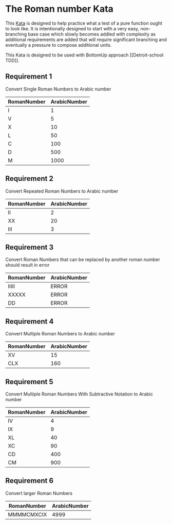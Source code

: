 # The Roman number Kata

This [Kata](https://en.wikipedia.org/wiki/Kata_(programming)) is designed to help practice what a test of a pure 
function ought to look like. It is intentionally designed to start with a very easy, non-branching base case which 
slowly becomes addled with complexity as additional requirements are added that will require significant branching and 
eventually a pressure to compose additional units.

This Kata is designed to be used with BottomUp approach [[Detroit-school TDD]].

## Requirement 1

Convert Single Roman Numbers to Arabic number

| RomanNumber | ArabicNumber |
| ----------- | ------------ | 
| I           | 1            |
| V           | 5            |
| X           | 10           |
| L           | 50           |
| C           | 100          |
| D           | 500          |
| M           | 1000         |

## Requirement 2

Convert Repeated Roman Numbers to Arabic number

| RomanNumber | ArabicNumber |
| ----------- | ------------ | 
| II          | 2            |
| XX          | 20           |
| III         | 3            |


## Requirement 3

Convert Roman Numbers that can be replaced by another roman number should result in error

| RomanNumber | ArabicNumber |
| ----------- | ------------ | 
| IIIII       | ERROR        |
| XXXXX       | ERROR        |
| DD          | ERROR        |


## Requirement 4

Convert Multiple Roman Numbers to Arabic number

| RomanNumber | ArabicNumber |
| ----------- | ------------ | 
| XV          | 15           |
| CLX         | 160          |


## Requirement 5

Convert Multiple Roman Numbers With Subtractive Notation to Arabic number

| RomanNumber | ArabicNumber |
| ----------- | ------------ | 
| IV          | 4            |
| IX          | 9            |
| XL          | 40           |
| XC          | 90           |
| CD          | 400          |
| CM          | 900          |

## Requirement 6

Convert larger Roman Numbers 

| RomanNumber | ArabicNumber |
| ----------- | ------------ | 
| MMMMCMXCIX  | 4999         |
